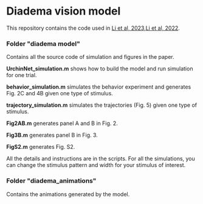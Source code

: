 # Diadema vision model

This repository contains the code used in [Li et al, 2023](https://www.cell.com/iscience/fulltext/S2589-0042(23)00372-3),[Li et al, 2022](https://www.biorxiv.org/content/10.1101/2022.05.03.490537).

### Folder "diadema model"

Contains all the source code of simulation and figures in the paper.

**UrchinNet_simulation.m** shows how to build the model and run simulation for one trial.

**behavior_simulation.m** simulates the behavior experiment and generates Fig. 2C and 4B given one type of stimulus.

**trajectory_simulation.m** simulates the trajectories (Fig. 5) given one type of stimulus.

**Fig2AB.m** generates panel A and B in Fig. 2.

**Fig3B.m** generates panel B in Fig. 3.

**FigS2.m** generates Fig. S2.

All the details and instructions are in the scripts. For all the simulations, you can change the stimulus pattern and width for your stimulus of interest.

### Folder "diadema_animations"

Contains the animations generated by the model.
